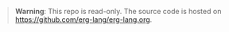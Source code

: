 > __Warning__: This repo is read-only. The source code is hosted on https://github.com/erg-lang/erg-lang.org.
